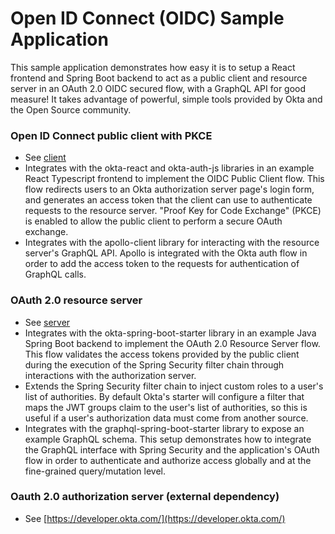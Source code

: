 # Open ID Connect (OIDC) Sample Application

This sample application demonstrates how easy it is to setup a React frontend and Spring Boot backend to act as a public client and resource server in an OAuth 2.0 OIDC secured flow, with a GraphQL API for good measure! It takes advantage of powerful, simple tools provided by Okta and the Open Source community.

### Open ID Connect public client with PKCE
- See [client](/client)
- Integrates with the okta-react and okta-auth-js libraries in an example React Typescript frontend to implement the OIDC Public Client flow. This flow redirects users to an Okta authorization server page's login form, and generates an access token that the client can use to authenticate requests to the resource server. "Proof Key for Code Exchange" (PKCE) is enabled to allow the public client to perform a secure OAuth exchange.
- Integrates with the apollo-client library for interacting with the resource server's GraphQL API. Apollo is integrated with the Okta auth flow in order to add the access token to the requests for authentication of GraphQL calls.
### OAuth 2.0 resource server 
- See [server](/server)
- Integrates with the okta-spring-boot-starter library in an example Java Spring Boot backend to implement the OAuth 2.0 Resource Server flow. This flow validates the access tokens provided by the public client during the execution of the Spring Security filter chain through interactions with the authorization server.
- Extends the Spring Security filter chain to inject custom roles to a user's list of authorities. By default Okta's starter will configure a filter that maps the JWT groups claim to the user's list of authorities, so this is useful if a user's authorization data must come from another source.
- Integrates with the graphql-spring-boot-starter library to expose an example GraphQL schema. This setup demonstrates how to integrate the GraphQL interface with Spring Security and the application's OAuth flow in order to authenticate and authorize access globally and at the fine-grained query/mutation level.
### Oauth 2.0 authorization server (external dependency) 
- See [https://developer.okta.com/](https://developer.okta.com/)
